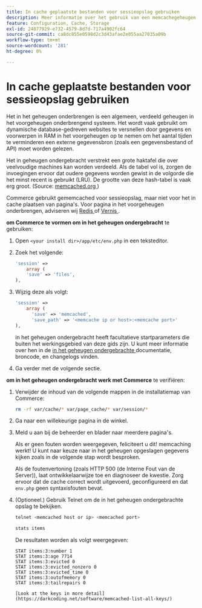```yaml
---
title: In cache geplaatste bestanden voor sessieopslag gebruiken
description: Meer informatie over het gebruik van een memcachegeheugen voor Commerce-sessieopslag.
feature: Configuration, Cache, Storage
exl-id: 24077929-e732-4579-8d7d-717a4902fc64
source-git-commit: ca8dc855e0598d2c3d43afae2e055aa27035a09b
workflow-type: tm+mt
source-wordcount: '281'
ht-degree: 0%

---
```


# In cache geplaatste bestanden voor sessieopslag gebruiken

Het in het geheugen onderbrengen is een algemeen, verdeeld geheugen in het voorgeheugen onderbrengend systeem. Het wordt vaak gebruikt om dynamische database-gedreven websites te versnellen door gegevens en voorwerpen in RAM in het voorgeheugen op te nemen om het aantal tijden te verminderen een externe gegevensbron (zoals een gegevensbestand of API) moet worden gelezen.

Het in geheugen ondergebracht verstrekt een grote haktafel die over veelvoudige machines kan worden verdeeld. Als de tabel vol is, zorgen de invoegingen ervoor dat oudere gegevens worden gewist in de volgorde die het minst recent is gebruikt (LRU). De grootte van deze hash-tabel is vaak erg groot. (Source: [ memcached.org ](https://www.memcached.org/))

Commerce gebruikt gememcached voor sessieopslag, maar niet voor het in cache plaatsen van pagina&#39;s. Voor pagina in het voorgeheugen onderbrengen, adviseren wij [ Redis ](../cache/redis-pg-cache.md) of [ Vernis ](../cache/config-varnish.md).

**om Commerce te vormen om in het geheugen ondergebracht** te gebruiken:

1. Open `<your install dir>/app/etc/env.php` in een teksteditor.
1. Zoek het volgende:

   ```php
   'session' =>
       array (
       'save' => 'files',
   ),
   ```

1. Wijzig deze als volgt:

   ```php
   'session' =>
       array (
         'save' => 'memcached',
         'save_path' => '<memcache ip or host>:<memcache port>'
   ),
   ```

   in het geheugen ondergebracht heeft facultatieve startparameters die buiten het werkingsgebied van deze gids zijn. U kunt meer informatie over hen in de [ in het geheugen ondergebrachte ](https://www.php.net/manual/en/memcached.sessions.php) documentatie, broncode, en changelogs vinden.

1. Ga verder met de volgende sectie.

**om in het geheugen ondergebracht werk met Commerce** te verifiëren:

1. Verwijder de inhoud van de volgende mappen in de installatiemap van Commerce:

   ```bash
   rm -rf var/cache/* var/page_cache/* var/session/*
   ```

1. Ga naar een willekeurige pagina in de winkel.

1. Meld u aan bij de beheerder en blader naar meerdere pagina&#39;s.

   Als er geen fouten worden weergegeven, feliciteert u dit! memcaching werkt! U kunt naar keuze naar in het geheugen opgeslagen gegevens kijken zoals in de volgende stap wordt besproken.

   Als de foutenvertoning (zoals HTTP 500 (de Interne Fout van de Server)), laat ontwikkelaarwijze toe en diagnoseer de kwestie. Zorg ervoor dat de cache correct wordt uitgevoerd, geconfigureerd en dat `env.php` geen syntaxisfouten bevat.

1. (Optioneel.) Gebruik Telnet om de in het geheugen ondergebrachte opslag te bekijken.

   ```bash
   telnet <memcached host or ip> <memcached port>
   ```

   ```bash
   stats items
   ```

   De resultaten worden als volgt weergegeven:

   ```
   STAT items:3:number 1
   STAT items:3:age 7714
   STAT items:3:evicted 0
   STAT items:3:evicted_nonzero 0
   STAT items:3:evicted_time 0
   STAT items:3:outofmemory 0
   STAT items:3:tailrepairs 0
   
   [Look at the keys in more detail](https://darkcoding.net/software/memcached-list-all-keys/)
   ```
